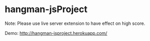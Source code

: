 # hangman-jsProject
Note:
Please use live server extension to  have effect on high score.

Demo:
http://hangman-jsproject.herokuapp.com/

